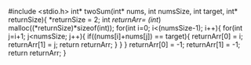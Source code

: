 
#include <stdio.h>
int* twoSum(int* nums, int numsSize, int target, int* returnSize){
    *returnSize = 2;
    int *returnArr= (int*) malloc((*returnSize)*sizeof(int));
    for(int i=0; i<(numsSize-1); i++){
        for(int j=i+1; j<numsSize; j++){
            if((nums[i]+nums[j]) == target){
                returnArr[0] = i;
                returnArr[1] = j;
                return returnArr;
            }
        }
    }
    returnArr[0] = -1;
    returnArr[1] = -1;
    return returnArr;
}
